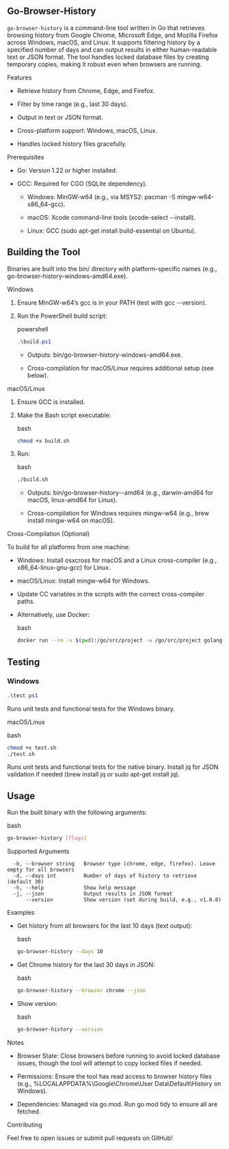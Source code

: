 ## Go-Browser-History


`go-browser-history` is a command-line tool written in Go that retrieves browsing history from Google Chrome, Microsoft Edge, and Mozilla Firefox across Windows, macOS, and Linux. It supports filtering history by a specified number of days and can output results in either human-readable text or JSON format. The tool handles locked database files by creating temporary copies, making it robust even when browsers are running.

Features

-   Retrieve history from Chrome, Edge, and Firefox.
    
-   Filter by time range (e.g., last 30 days).
    
-   Output in text or JSON format.
    
-   Cross-platform support: Windows, macOS, Linux.
    
-   Handles locked history files gracefully.
    

Prerequisites

-   Go: Version 1.22 or higher installed.
    
-   GCC: Required for CGO (SQLite dependency).
    
    -   Windows: MinGW-w64 (e.g., via MSYS2: pacman -S mingw-w64-x86_64-gcc).
        
    -   macOS: Xcode command-line tools (xcode-select --install).
        
    -   Linux: GCC (sudo apt-get install build-essential on Ubuntu).
        

## Building the Tool

Binaries are built into the bin/ directory with platform-specific names (e.g., go-browser-history-windows-amd64.exe).

Windows

1.  Ensure MinGW-w64’s gcc is in your PATH (test with gcc --version).
    
2.  Run the PowerShell build script:
    
    powershell
    
    ```powershell
    .\build.ps1
    ```
    
    -   Outputs: bin/go-browser-history-windows-amd64.exe.
        
    -   Cross-compilation for macOS/Linux requires additional setup (see below).
        

macOS/Linux

1.  Ensure GCC is installed.
    
2.  Make the Bash script executable:
    
    bash
    
    ```bash
    chmod +x build.sh
    ```
    
3.  Run:
    
    bash
    
    ```bash
    ./build.sh
    ```
    
    -   Outputs: bin/go-browser-history-<os>-amd64 (e.g., darwin-amd64 for macOS, linux-amd64 for Linux).
        
    -   Cross-compilation for Windows requires mingw-w64 (e.g., brew install mingw-w64 on macOS).
        

Cross-Compilation (Optional)

To build for all platforms from one machine:

-   Windows: Install osxcross for macOS and a Linux cross-compiler (e.g., x86_64-linux-gnu-gcc) for Linux.
    
-   macOS/Linux: Install mingw-w64 for Windows.
    
-   Update CC variables in the scripts with the correct cross-compiler paths.
    
-   Alternatively, use Docker:
    
    bash
    
    ```bash
    docker run --rm -v $(pwd):/go/src/project -w /go/src/project golang:cross bash -c "GOOS=windows GOARCH=amd64 CGO_ENABLED=1 CC=x86_64-w64-mingw32-gcc go build -o bin/go-browser-history-windows-amd64.exe ./cmd/ && GOOS=linux GOARCH=amd64 CGO_ENABLED=1 go build -o bin/go-browser-history-linux-amd64 ./cmd/ && GOOS=darwin GOARCH=amd64 CGO_ENABLED=1 go build -o bin/go-browser-history-darwin-amd64 ./cmd/"
    ```

## Testing
### Windows
```powershell
.\test.ps1
```

Runs unit tests and functional tests for the Windows binary.

macOS/Linux

bash

```bash
chmod +x test.sh
./test.sh
```

Runs unit tests and functional tests for the native binary. Install jq for JSON validation if needed (brew install jq or sudo apt-get install jq).    

## Usage

Run the built binary with the following arguments:

bash

```bash
go-browser-history [flags]
```

Supported Arguments

```text
  -b, --browser string   Browser type (chrome, edge, firefox). Leave empty for all browsers
  -d, --days int         Number of days of history to retrieve (default 30)
  -h, --help             Show help message
  -j, --json             Output results in JSON format
      --version          Show version (set during build, e.g., v1.0.0)
```

Examples

-   Get history from all browsers for the last 10 days (text output):
    
    bash
    
    ```bash
    go-browser-history --days 10
    ```
    
-   Get Chrome history for the last 30 days in JSON:
    
    bash
    
    ```bash
    go-browser-history --browser chrome --json
    ```
    
-   Show version:
    
    bash
    
    ```bash
    go-browser-history --version
    ```
    

Notes

-   Browser State: Close browsers before running to avoid locked database issues, though the tool will attempt to copy locked files if needed.
    
-   Permissions: Ensure the tool has read access to browser history files (e.g., %LOCALAPPDATA%\Google\Chrome\User Data\Default\History on Windows).
    
-   Dependencies: Managed via go.mod. Run go mod tidy to ensure all are fetched.
    

Contributing

Feel free to open issues or submit pull requests on GitHub!